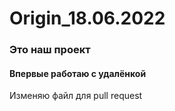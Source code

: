 # Origin_18.06.2022
### Это наш проект
#### Впервые работаю с удалёнкой

Изменяю файл для pull request

